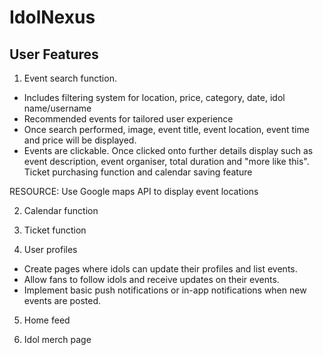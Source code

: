 # IdolNexus

## User Features

1. Event search function. 
- Includes filtering system for location, price, category, date, idol name/username
- Recommended events for tailored user experience
- Once search performed, image, event title, event location, event time and price will be displayed.
- Events are clickable. Once clicked onto further details display such as event description, event organiser, total duration and "more like this". Ticket purchasing function and calendar saving feature

RESOURCE:
Use Google maps API to display event locations

2. Calendar function

3. Ticket function

4. User profiles
- Create pages where idols can update their profiles and list events.
- Allow fans to follow idols and receive updates on their events.
- Implement basic push notifications or in-app notifications when new events are posted.

5. Home feed

6. Idol merch page
